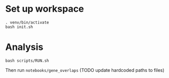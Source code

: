 # Set up workspace

```
. venv/bin/activate
bash init.sh
```

# Analysis

```
bash scripts/RUN.sh
```

Then run `notebooks/gene_overlaps` (TODO update hardcoded paths to files)
